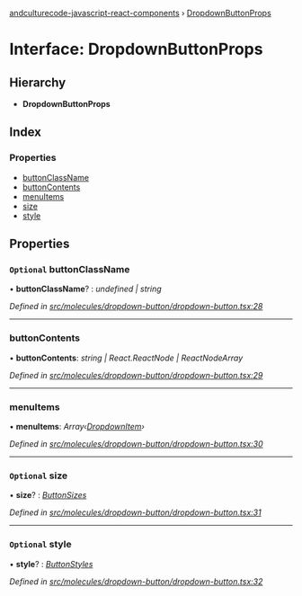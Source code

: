 [andculturecode-javascript-react-components](../README.md) › [DropdownButtonProps](dropdownbuttonprops.md)

# Interface: DropdownButtonProps

## Hierarchy

* **DropdownButtonProps**

## Index

### Properties

* [buttonClassName](dropdownbuttonprops.md#optional-buttonclassname)
* [buttonContents](dropdownbuttonprops.md#buttoncontents)
* [menuItems](dropdownbuttonprops.md#menuitems)
* [size](dropdownbuttonprops.md#optional-size)
* [style](dropdownbuttonprops.md#optional-style)

## Properties

### `Optional` buttonClassName

• **buttonClassName**? : *undefined | string*

*Defined in [src/molecules/dropdown-button/dropdown-button.tsx:28](https://github.com/AndcultureCode/AndcultureCode.JavaScript.React.Components/blob/09a736c/src/molecules/dropdown-button/dropdown-button.tsx#L28)*

___

###  buttonContents

• **buttonContents**: *string | React.ReactNode | ReactNodeArray*

*Defined in [src/molecules/dropdown-button/dropdown-button.tsx:29](https://github.com/AndcultureCode/AndcultureCode.JavaScript.React.Components/blob/09a736c/src/molecules/dropdown-button/dropdown-button.tsx#L29)*

___

###  menuItems

• **menuItems**: *Array‹[DropdownItem](dropdownitem.md)›*

*Defined in [src/molecules/dropdown-button/dropdown-button.tsx:30](https://github.com/AndcultureCode/AndcultureCode.JavaScript.React.Components/blob/09a736c/src/molecules/dropdown-button/dropdown-button.tsx#L30)*

___

### `Optional` size

• **size**? : *[ButtonSizes](../enums/buttonsizes.md)*

*Defined in [src/molecules/dropdown-button/dropdown-button.tsx:31](https://github.com/AndcultureCode/AndcultureCode.JavaScript.React.Components/blob/09a736c/src/molecules/dropdown-button/dropdown-button.tsx#L31)*

___

### `Optional` style

• **style**? : *[ButtonStyles](../enums/buttonstyles.md)*

*Defined in [src/molecules/dropdown-button/dropdown-button.tsx:32](https://github.com/AndcultureCode/AndcultureCode.JavaScript.React.Components/blob/09a736c/src/molecules/dropdown-button/dropdown-button.tsx#L32)*
